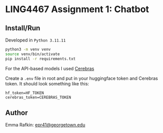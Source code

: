 # LING4467 Assignment 1: Chatbot

## Install/Run
Developed in `Python 3.11.11`

```sh
python3 -m venv venv
source venv/bin/activate
pip install -r requirements.txt
```

For the API-based models I used [Cerebras](https://inference-docs.cerebras.ai/introduction)

Create a `.env` file in root and put in your huggingface token and Cerebras token. It should look something like this:

```
hf_token=HF_TOKEN
cerebras_token=CEREBRAS_TOKEN
```

## Author
Emma Rafkin: epr41@georgetown.edu